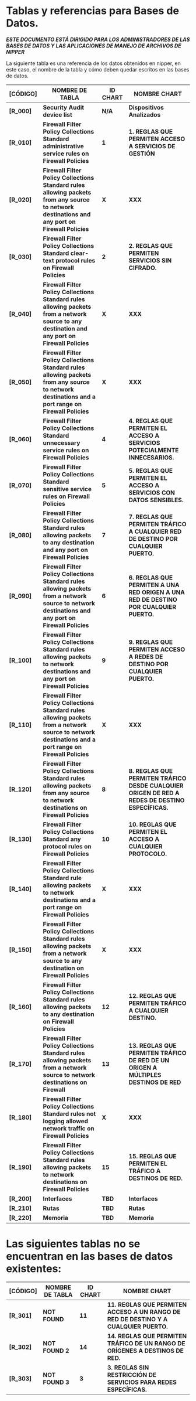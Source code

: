 # Tablas y referencias para Bases de Datos.

*__ESTE DOCUMENTO ESTÁ DIRIGIDO PARA LOS ADMINISTRADORES DE LAS BASES DE DATOS Y LAS APLICACIONES DE MANEJO DE ARCHIVOS DE NIPPER__*

La siguiente tabla es una referencia de los datos obtenidos en nipper, en este caso, el nombre de la tabla y cómo deben quedar escritos en las bases de datos.

__[CÓDIGO]__ | __NOMBRE DE TABLA__ | __ID CHART__ | __NOMBRE CHART__
-------------|---------------------|--------------|-----------------
__[R_000]__ | __Security Audit device list__ | __N/A__ | __Dispositivos Analizados__ 
__[R_010]__ | __Firewall Filter Policy Collections Standard administrative service rules on Firewall Policies__ | __1__ |__1. REGLAS QUE PERMITEN ACCESO A SERVICIOS DE GESTIÓN__
__[R_020]__ | __Firewall Filter Policy Collections Standard rules allowing packets from any source to network destinations and any port on Firewall Policies__ | __X__ | __XXX__
__[R_030]__ | __Firewall Filter Policy Collections Standard clear-text protocol rules on Firewall Policies__ | __2__ | __2. REGLAS QUE PERMITEN SERVICIOS SIN CIFRADO.__
__[R_040]__ | __Firewall Filter Policy Collections Standard rules allowing packets from a network source to any destination and any port on Firewall Policies__ | __X__ | __XXX__
__[R_050]__ | __Firewall Filter Policy Collections Standard rules allowing packets from any source to network destinations and a port range on Firewall Policies__ | __X__ | __XXX__
__[R_060]__ | __Firewall Filter Policy Collections Standard unnecessary service rules on Firewall Policies__ | __4__ | __4. REGLAS QUE PERMITEN EL ACCESO A SERVICIOS POTECIALMENTE  INNECESARIOS.__
__[R_070]__ | __Firewall Filter Policy Collections Standard sensitive service rules on Firewall Policies__ | __5__ | __5. REGLAS QUE PERMITEN EL ACCESO A SERVICIOS  CON DATOS SENSIBLES.__
__[R_080]__ | __Firewall Filter Policy Collections Standard rules allowing packets to any destination and any port on Firewall Policies__ | __7__ | __7. REGLAS QUE PERMITEN TRÁFICO A CUALQUIER RED DE DESTINO POR CUALQUIER PUERTO.__
__[R_090]__ | __Firewall Filter Policy Collections Standard rules allowing packets from a network source to network destinations and any port on Firewall Policies__ | __6__ | __6. REGLAS QUE PERMITEN A UNA RED ORIGEN A UNA RED DE DESTINO POR CUALQUIER PUERTO.__
__[R_100]__ | __Firewall Filter Policy Collections Standard rules allowing packets to network destinations and any port on Firewall Policies__ | __9__ | __9. REGLAS QUE PERMITEN ACCESO A REDES DE DESTINO POR CUALQUIER PUERTO.__
__[R_110]__ | __Firewall Filter Policy Collections Standard rules allowing packets from a network source to network destinations and a port range on Firewall Policies__ | __X__ | __XXX__
__[R_120]__ | __Firewall Filter Policy Collections Standard rules allowing packets from any source to network destinations on Firewall Policies__ | __8__ | __8. REGLAS QUE PERMITEN TRÁFICO DESDE CUALQUIER ORIGEN DE RED A REDES DE DESTINO ESPECÍFICAS.__
__[R_130]__ | __Firewall Filter Policy Collections Standard any protocol rules on Firewall Policies__ | __10__ | __10. REGLAS QUE PERMITEN EL ACCESO A CUALQUIER PROTOCOLO.__
__[R_140]__ | __Firewall Filter Policy Collections Standard rule allowing packets to network destinations and a port range on Firewall Policies__ | __X__ | __XXX__
__[R_150]__ | __Firewall Filter Policy Collections Standard rules allowing packets from a network source to any destination on Firewall Policies__ | __X__ | __XXX__
__[R_160]__ | __Firewall Filter Policy Collections Standard rules allowing packets to any destination on Firewall Policies__ | __12__ | __12. REGLAS QUE PERMITEN TRÁFICO A CUALQUIER DESTINO.__
__[R_170]__ | __Firewall Filter Policy Collections Standard rules allowing packets from a network source to network destinations on Firewall__ | __13__ | __13. REGLAS QUE PERMITEN TRÁFICO DE RED DE UN ORIGEN A MÚLTIPLES DESTINOS DE RED__
__[R_180]__ | __Firewall Filter Policy Collections Standard rules not logging allowed network traffic on Firewall Policies__ | __X__ | __XXX__
__[R_190]__ | __Firewall Filter Policy Collections Standard rules allowing packets to network destinations on Firewall Policies__ | __15__ | __15. REGLAS QUE PERMITEN EL TRÁFICO A DESTINOS DE RED.__
__[R_200]__ | __Interfaces__ | __TBD__ | __Interfaces__
__[R_210]__ | __Rutas__ | __TBD__ | __Rutas__
__[R_220]__ | __Memoria__ | __TBD__ | __Memoria__





# Las siguientes tablas no se encuentran en las bases de datos existentes:





__[CÓDIGO]__ | __NOMBRE DE TABLA__ | __ID CHART__ | __NOMBRE CHART__
-------------|---------------------|--------------|-----------------
__[R_301]__ | __NOT FOUND__ | __11__ | __11. REGLAS QUE PERMITEN ACCESO A UN RANGO DE RED DE DESTINO Y A CUALQUIER PUERTO.__
__[R_302]__ | __NOT FOUND 2__ | __14__ | __14. REGLAS QUE PERMITEN TRÁFICO DE UN RANGO DE ORÍGENES A DESTINOS DE RED.__
__[R_303]__ | __NOT FOUND 3__ | __3__ | __3. REGLAS SIN RESTRICCIÓN DE SERVICIOS PARA REDES ESPECÍFICAS.__
